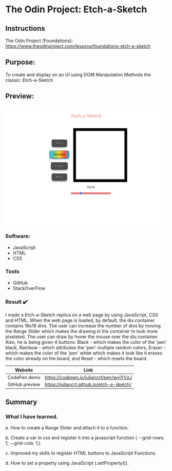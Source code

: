 # The Odin Project: Etch-a-Sketch

## Instructions

The Odin Project (Foundations): https://www.theodinproject.com/lessons/foundations-etch-a-sketch

## Purpose: 
To create and display on an UI using DOM Manipulation Methods the classic: Etch-a-Sketch

## Preview:
![Etch-a-Sketch](https://github.com/JulianCrt/etch-a-sketch/blob/main/Etch-a-Sketch.png)

### Software: 
* JavaScript
* HTML
* CSS 

### Tools
* GitHub
* StackOverFlow

### Result :heavy_check_mark:
I made a Etch-a-Sketch replica on a web page by using JavaScript, CSS and HTML. When the web page is loaded, by default, the div.container contains 16x16 divs. The user can increase the number of divs by moving the Range Slider which makes the drawing in the container to look more pixelated. The user can draw by hover the mouse over the div.container. Also, he is being given 4 buttons: Black - which makes the color of the 'pen' black, Rainbow - which attributes the 'pen' multiple random colors, Eraser - which makes the color of the 'pen' white which makes it look like it erases the color already on the board, and Reset - which resets the board.


| Website | Link | 
| ------------- | ------------- | 
| CodePen demo | https://codepen.io/juliancrt/pen/wvjYVzJ | 
| GitHub preview | https://juliancrt.github.io/etch-a-sketch/ |


## Summary

### What I have learned.


a. How to create a Range Slider and attach it to a function.

b. Create a var in css and register it into a javascript function ( --grid-rows: 1;
    --grid-cols: 1;)

c. Improved my skills to register HTML buttons to JavaScript Functions.

d. How to set a property using JavaScript (.setProperty()).


